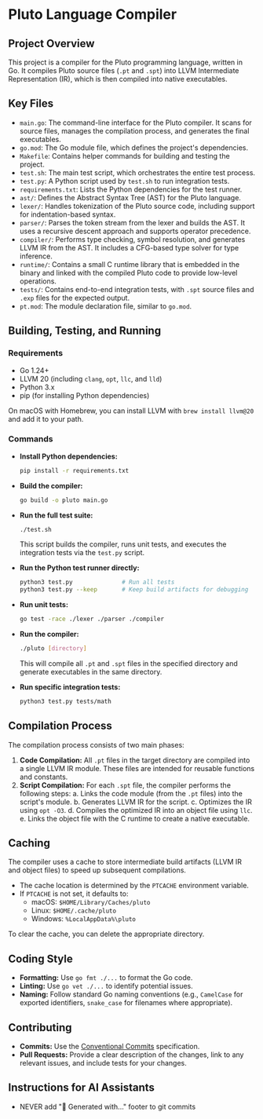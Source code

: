 # Pluto Language Compiler

## Project Overview

This project is a compiler for the Pluto programming language, written in Go. It compiles Pluto source files (`.pt` and `.spt`) into LLVM Intermediate Representation (IR), which is then compiled into native executables.

## Key Files

*   `main.go`: The command-line interface for the Pluto compiler. It scans for source files, manages the compilation process, and generates the final executables.
*   `go.mod`: The Go module file, which defines the project's dependencies.
*   `Makefile`: Contains helper commands for building and testing the project.
*   `test.sh`: The main test script, which orchestrates the entire test process.
*   `test.py`: A Python script used by `test.sh` to run integration tests.
*   `requirements.txt`: Lists the Python dependencies for the test runner.
*   `ast/`: Defines the Abstract Syntax Tree (AST) for the Pluto language.
*   `lexer/`: Handles tokenization of the Pluto source code, including support for indentation-based syntax.
*   `parser/`: Parses the token stream from the lexer and builds the AST. It uses a recursive descent approach and supports operator precedence.
*   `compiler/`: Performs type checking, symbol resolution, and generates LLVM IR from the AST. It includes a CFG-based type solver for type inference.
*   `runtime/`: Contains a small C runtime library that is embedded in the binary and linked with the compiled Pluto code to provide low-level operations.
*   `tests/`: Contains end-to-end integration tests, with `.spt` source files and `.exp` files for the expected output.
*   `pt.mod`: The module declaration file, similar to `go.mod`.

## Building, Testing, and Running

### Requirements

*   Go 1.24+
*   LLVM 20 (including `clang`, `opt`, `llc`, and `lld`)
*   Python 3.x
*   pip (for installing Python dependencies)

On macOS with Homebrew, you can install LLVM with `brew install llvm@20` and add it to your path.

### Commands

*   **Install Python dependencies:**
    ```bash
    pip install -r requirements.txt
    ```

*   **Build the compiler:**
    ```bash
    go build -o pluto main.go
    ```

*   **Run the full test suite:**
    ```bash
    ./test.sh
    ```
    This script builds the compiler, runs unit tests, and executes the integration tests via the `test.py` script.

*   **Run the Python test runner directly:**
    ```bash
    python3 test.py              # Run all tests
    python3 test.py --keep       # Keep build artifacts for debugging
    ```

*   **Run unit tests:**
    ```bash
    go test -race ./lexer ./parser ./compiler
    ```

*   **Run the compiler:**
    ```bash
    ./pluto [directory]
    ```
    This will compile all `.pt` and `.spt` files in the specified directory and generate executables in the same directory.

*   **Run specific integration tests:**
    ```bash
    python3 test.py tests/math
    ```

## Compilation Process

The compilation process consists of two main phases:

1.  **Code Compilation:** All `.pt` files in the target directory are compiled into a single LLVM IR module. These files are intended for reusable functions and constants.
2.  **Script Compilation:** For each `.spt` file, the compiler performs the following steps:
    a.  Links the code module (from the `.pt` files) into the script's module.
    b.  Generates LLVM IR for the script.
    c.  Optimizes the IR using `opt -O3`.
    d.  Compiles the optimized IR into an object file using `llc`.
    e.  Links the object file with the C runtime to create a native executable.

## Caching

The compiler uses a cache to store intermediate build artifacts (LLVM IR and object files) to speed up subsequent compilations.

*   The cache location is determined by the `PTCACHE` environment variable.
*   If `PTCACHE` is not set, it defaults to:
    *   macOS: `$HOME/Library/Caches/pluto`
    *   Linux: `$HOME/.cache/pluto`
    *   Windows: `%LocalAppData%\pluto`

To clear the cache, you can delete the appropriate directory.

## Coding Style

*   **Formatting:** Use `go fmt ./...` to format the Go code.
*   **Linting:** Use `go vet ./...` to identify potential issues.
*   **Naming:** Follow standard Go naming conventions (e.g., `CamelCase` for exported identifiers, `snake_case` for filenames where appropriate).

## Contributing

*   **Commits:** Use the [Conventional Commits](https://www.conventionalcommits.org/) specification.
*   **Pull Requests:** Provide a clear description of the changes, link to any relevant issues, and include tests for your changes.

## Instructions for AI Assistants
- NEVER add "🤖 Generated with..." footer to git commits
